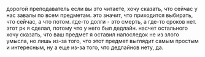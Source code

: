 дорогой преподаватель
если вы это читаете, хочу сказать, что сейчас у нас завалы по всем предметам.
это значит, что приходится выбирать, что сейчас, а что потом.
где-то долги - это смерть, а где-то сроков нет.
этот рк я сделал, потому что у него был дедлайн.
насчет остального хочу сказать, что ваш предмет я оставил напоследок
не из злого умысла, но лишь из-за того,
что этот предмет выглядит самым простым и интересным,
ну а еще из-за того, что дедлайнов нету, да.

